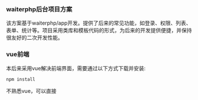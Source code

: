 ### waiterphp后台项目方案
该方案基于waiterphp/app开发。提供了后来的常见功能，如登录、权限、列表、表单、统计等。项目采用类库和模板代码的形式，为后来的开发提供便捷，并保持很友好的二次开发性能。
### vue前端
本后来采用vue解决前端界面，需要通过以下方式下载并安装:

``` javascript
npm install
```

不熟悉vue，可以直接

